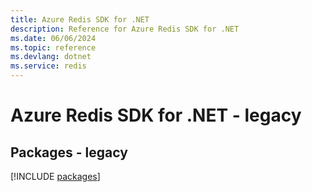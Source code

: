 ```yaml
---
title: Azure Redis SDK for .NET
description: Reference for Azure Redis SDK for .NET
ms.date: 06/06/2024
ms.topic: reference
ms.devlang: dotnet
ms.service: redis
---
```

# Azure Redis SDK for .NET - legacy
## Packages - legacy
[!INCLUDE [packages](redis-index.md)]